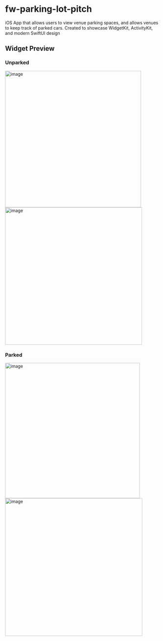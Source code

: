 # fw-parking-lot-pitch
iOS App that allows users to view venue parking spaces, and allows venues to keep track of parked cars. Created to showcase WidgetKit, ActivityKit, and modern SwiftUI design

## Widget Preview

### Unparked
<img width="444" alt="image" src="https://github.com/Taha-Chaudhry/fw-parking-lot-pitch/assets/46199675/8d7b6fbd-ac90-4ac7-9b89-3a8cf2633b01">

<img width="447" alt="image" src="https://github.com/Taha-Chaudhry/fw-parking-lot-pitch/assets/46199675/750f75c5-ebe0-4e38-b7c5-3b8574b89da1">

### Parked

<img width="440" alt="image" src="https://github.com/Taha-Chaudhry/fw-parking-lot-pitch/assets/46199675/d0b78def-2e73-4be4-98a8-5fbbabec1ec1">

<img width="448" alt="image" src="https://github.com/Taha-Chaudhry/fw-parking-lot-pitch/assets/46199675/0010ea91-34d3-4c91-b75e-96df381a0353">
